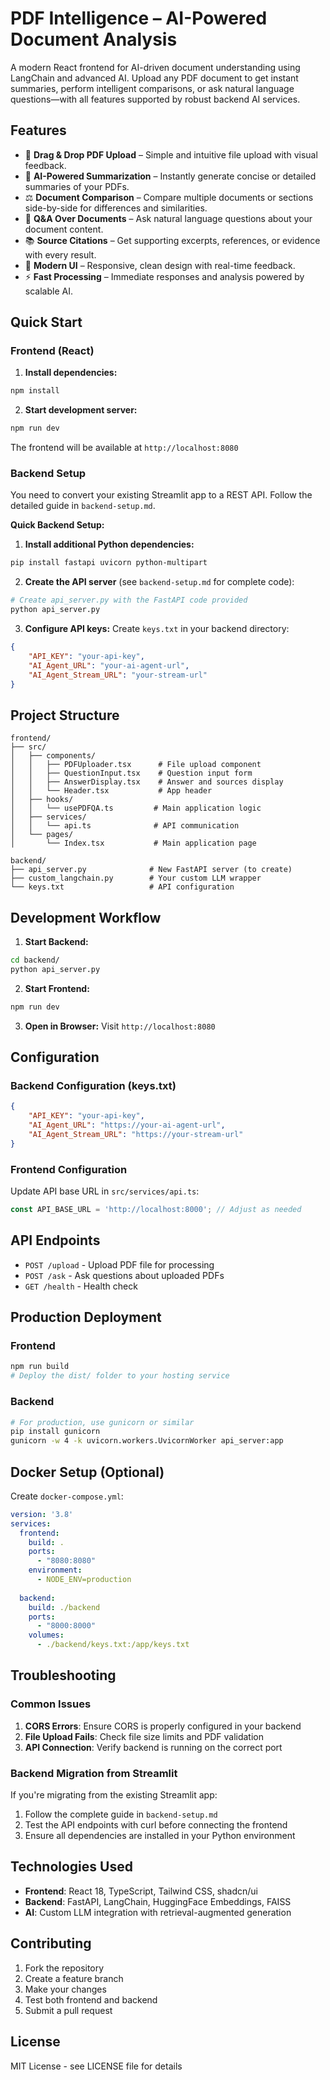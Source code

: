 # PDF Intelligence – AI-Powered Document Analysis

A modern React frontend for AI-driven document understanding using LangChain and advanced AI. Upload any PDF document to get instant summaries, perform intelligent comparisons, or ask natural language questions—with all features supported by robust backend AI services.

## Features

- 🎯 **Drag & Drop PDF Upload** – Simple and intuitive file upload with visual feedback.
- 📝 **AI-Powered Summarization** – Instantly generate concise or detailed summaries of your PDFs.
- ⚖️ **Document Comparison** – Compare multiple documents or sections side-by-side for differences and similarities.
- 🤖 **Q&A Over Documents** – Ask natural language questions about your document content.
- 📚 **Source Citations** – Get supporting excerpts, references, or evidence with every result.
- 🎨 **Modern UI** – Responsive, clean design with real-time feedback.
- ⚡ **Fast Processing** – Immediate responses and analysis powered by scalable AI.

## Quick Start

### Frontend (React)

1. **Install dependencies:**
```bash
npm install
```

2. **Start development server:**
```bash
npm run dev
```

The frontend will be available at `http://localhost:8080`

### Backend Setup

You need to convert your existing Streamlit app to a REST API. Follow the detailed guide in `backend-setup.md`.

**Quick Backend Setup:**

1. **Install additional Python dependencies:**
```bash
pip install fastapi uvicorn python-multipart
```

2. **Create the API server** (see `backend-setup.md` for complete code):
```bash
# Create api_server.py with the FastAPI code provided
python api_server.py
```

3. **Configure API keys:**
Create `keys.txt` in your backend directory:
```json
{
    "API_KEY": "your-api-key",
    "AI_Agent_URL": "your-ai-agent-url",
    "AI_Agent_Stream_URL": "your-stream-url"
}
```

## Project Structure

```
frontend/
├── src/
│   ├── components/
│   │   ├── PDFUploader.tsx      # File upload component
│   │   ├── QuestionInput.tsx    # Question input form
│   │   ├── AnswerDisplay.tsx    # Answer and sources display
│   │   └── Header.tsx           # App header
│   ├── hooks/
│   │   └── usePDFQA.ts         # Main application logic
│   ├── services/
│   │   └── api.ts              # API communication
│   └── pages/
│       └── Index.tsx           # Main application page

backend/
├── api_server.py              # New FastAPI server (to create)
├── custom_langchain.py        # Your custom LLM wrapper
└── keys.txt                   # API configuration
```

## Development Workflow

1. **Start Backend:**
```bash
cd backend/
python api_server.py
```

2. **Start Frontend:**
```bash
npm run dev
```

3. **Open in Browser:**
Visit `http://localhost:8080`

## Configuration

### Backend Configuration (keys.txt)
```json
{
    "API_KEY": "your-api-key",
    "AI_Agent_URL": "https://your-ai-agent-url",
    "AI_Agent_Stream_URL": "https://your-stream-url"
}
```

### Frontend Configuration
Update API base URL in `src/services/api.ts`:
```typescript
const API_BASE_URL = 'http://localhost:8000'; // Adjust as needed
```

## API Endpoints

- `POST /upload` - Upload PDF file for processing
- `POST /ask` - Ask questions about uploaded PDFs
- `GET /health` - Health check

## Production Deployment

### Frontend
```bash
npm run build
# Deploy the dist/ folder to your hosting service
```

### Backend
```bash
# For production, use gunicorn or similar
pip install gunicorn
gunicorn -w 4 -k uvicorn.workers.UvicornWorker api_server:app
```

## Docker Setup (Optional)

Create `docker-compose.yml`:
```yaml
version: '3.8'
services:
  frontend:
    build: .
    ports:
      - "8080:8080"
    environment:
      - NODE_ENV=production
  
  backend:
    build: ./backend
    ports:
      - "8000:8000"
    volumes:
      - ./backend/keys.txt:/app/keys.txt
```

## Troubleshooting

### Common Issues

1. **CORS Errors**: Ensure CORS is properly configured in your backend
2. **File Upload Fails**: Check file size limits and PDF validation
3. **API Connection**: Verify backend is running on the correct port

### Backend Migration from Streamlit

If you're migrating from the existing Streamlit app:

1. Follow the complete guide in `backend-setup.md`
2. Test the API endpoints with curl before connecting the frontend
3. Ensure all dependencies are installed in your Python environment

## Technologies Used

- **Frontend**: React 18, TypeScript, Tailwind CSS, shadcn/ui
- **Backend**: FastAPI, LangChain, HuggingFace Embeddings, FAISS
- **AI**: Custom LLM integration with retrieval-augmented generation

## Contributing

1. Fork the repository
2. Create a feature branch
3. Make your changes
4. Test both frontend and backend
5. Submit a pull request

## License

MIT License - see LICENSE file for details